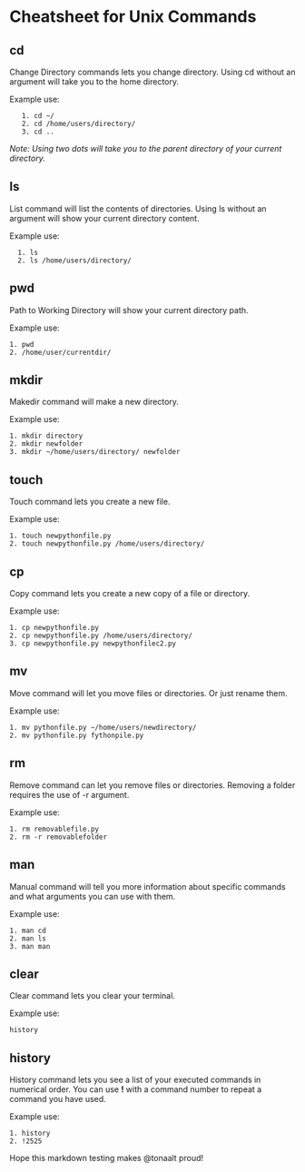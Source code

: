 # Cheatsheet for Unix Commands  
## **cd**     
Change Directory commands lets you change directory. Using cd without an argument will take you to the home directory.       

  Example use:     
  ```
     1. cd ~/      
     2. cd /home/users/directory/     
     3. cd ..        
```
_Note: Using two dots will take you to the parent directory of your current directory._
   
## **ls**    
List command will list the contents of directories. Using ls without an argument will show your current directory content.    
  
  Example use:  
  ```   
    1. ls    
    2. ls /home/users/directory/    
```
## **pwd**     
Path to Working Directory will show your current directory path.    
  
  Example use:  
  ```  
1. pwd    
2. /home/user/currentdir/    
```
## **mkdir**
Makedir command will make a new directory.     
  
  Example use:  
  ``` 
  1. mkdir directory      
  2. mkdir newfolder       
  3. mkdir ~/home/users/directory/ newfolder    
``` 
## **touch**
Touch command lets you create a new file.     
  
  Example use:  
  ```   
  1. touch newpythonfile.py    
  2. touch newpythonfile.py /home/users/directory/    
```  
## **cp**    
Copy command lets you create a new copy of a file or directory.    
  
  Example use:  
  ```  
  1. cp newpythonfile.py    
  2. cp newpythonfile.py /home/users/directory/    
  3. cp newpythonfile.py newpythonfilec2.py    
```  
## **mv**    
Move command will let you move files or directories. Or just rename them.    
  
  Example use:  
  ```  
  1. mv pythonfile.py ~/home/users/newdirectory/    
  2. mv pythonfile.py fythonpile.py    
```  
## **rm**    
Remove command can let you remove files or directories. Removing a folder requires the use of -r argument.    
  
  Example use:  
  ```  
  1. rm removablefile.py    
  2. rm -r removablefolder    
```  
## **man**    
Manual command will tell you more information about specific commands and what arguments you can use with them.    

  Example use:    
  ``` 
  1. man cd    
  2. man ls    
  3. man man    
 ```    
## **clear**    
Clear command lets you clear your terminal. 
  
  Example use:  
  ```
  history
```
## **history**    
History command lets you see a list of your executed commands in numerical order. You can use **!** with a command number to repeat a command you have used.    
  
  Example use:  
  ```  
  1. history    
  2. !2525    
```  
  
Hope this markdown testing makes @tonaalt proud!
  
 
  

  
  

     
     
    
    
    
    


  
